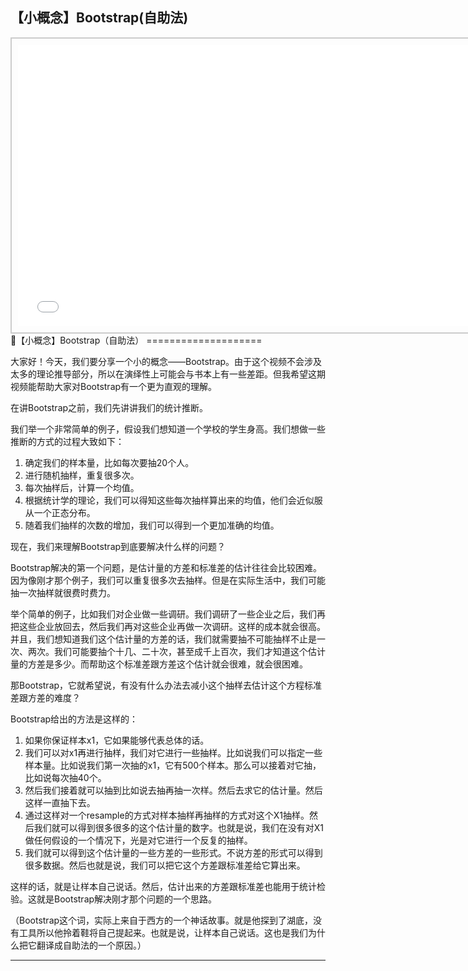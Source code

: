 ## 【小概念】Bootstrap(自助法)
<div style="text-align: center;">
  <div style="border: 2px solid #ccc; padding: 10px; display: inline-block;">
<iframe src="//player.bilibili.com/player.html?bvid=BV1ME411s7tY&page=1" scrolling="no" border="0" frameborder="no" framespacing="0" allowfullscreen="true" style="width: 750px; height: 450px;"></iframe>  </div>
</div>
🎉【小概念】Bootstrap（自助法）
====================

大家好！今天，我们要分享一个小的概念——Bootstrap。由于这个视频不会涉及太多的理论推导部分，所以在演绎性上可能会与书本上有一些差距。但我希望这期视频能帮助大家对Bootstrap有一个更为直观的理解。

在讲Bootstrap之前，我们先讲讲我们的统计推断。

我们举一个非常简单的例子，假设我们想知道一个学校的学生身高。我们想做一些推断的方式的过程大致如下：

1. 确定我们的样本量，比如每次要抽20个人。
2. 进行随机抽样，重复很多次。
3. 每次抽样后，计算一个均值。
4. 根据统计学的理论，我们可以得知这些每次抽样算出来的均值，他们会近似服从一个正态分布。
5. 随着我们抽样的次数的增加，我们可以得到一个更加准确的均值。

现在，我们来理解Bootstrap到底要解决什么样的问题？

Bootstrap解决的第一个问题，是估计量的方差和标准差的估计往往会比较困难。因为像刚才那个例子，我们可以重复很多次去抽样。但是在实际生活中，我们可能抽一次抽样就很费时费力。

举个简单的例子，比如我们对企业做一些调研。我们调研了一些企业之后，我们再把这些企业放回去，然后我们再对这些企业再做一次调研。这样的成本就会很高。并且，我们想知道我们这个估计量的方差的话，我们就需要抽不可能抽样不止是一次、两次。我们可能要抽个十几、二十次，甚至成千上百次，我们才知道这个估计量的方差是多少。而帮助这个标准差跟方差这个估计就会很难，就会很困难。

那Bootstrap，它就希望说，有没有什么办法去减小这个抽样去估计这个方程标准差跟方差的难度？

Bootstrap给出的方法是这样的：

1. 如果你保证样本x1，它如果能够代表总体的话。
2. 我们可以对x1再进行抽样，我们对它进行一些抽样。比如说我们可以指定一些样本量。比如说我们第一次抽的x1，它有500个样本。那么可以接着对它抽，比如说每次抽40个。
3. 然后我们接着就可以抽到比如说去抽再抽一次样。然后去求它的估计量。然后这样一直抽下去。
4. 通过这样对一个resample的方式对样本抽样再抽样的方式对这个X1抽样。然后我们就可以得到很多很多的这个估计量的数字。也就是说，我们在没有对X1做任何假设的一个情况下，光是对它进行一个反复的抽样。
5. 我们就可以得到这个估计量的一些方差的一些形式。不说方差的形式可以得到很多数据。然后也就是说，我们可以把它这个方差跟标准差给它算出来。

这样的话，就是让样本自己说话。然后，估计出来的方差跟标准差也能用于统计检验。这就是Bootstrap解决刚才那个问题的一个思路。

（Bootstrap这个词，实际上来自于西方的一个神话故事。就是他探到了湖底，没有工具所以他拎着鞋将自己提起来。也就是说，让样本自己说话。这也是我们为什么把它翻译成自助法的一个原因。）
- - - - - -
